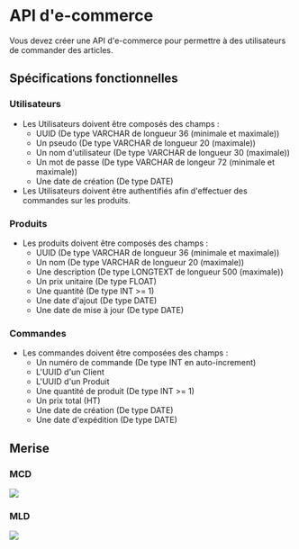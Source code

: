 # API d'e-commerce

Vous devez créer une API d'e-commerce pour permettre à des utilisateurs de commander des articles.

## Spécifications fonctionnelles

### Utilisateurs

- Les Utilisateurs doivent être composés des champs :
  - UUID (De type VARCHAR de longueur 36 (minimale et maximale))
  - Un pseudo (De type VARCHAR de longueur 20 (maximale))
  - Un nom d'utilisateur (De type VARCHAR de longueur 30 (maximale))
  - Un mot de passe (De type VARCHAR de longeur 72 (minimale et maximale))
  - Une date de création (De type DATE)
- Les Utilisateurs doivent être authentifiés afin d'effectuer des commandes sur les produits.

### Produits

- Les produits doivent être composés des champs :
  - UUID (De type VARCHAR de longueur 36 (minimale et maximale))
  - Un nom (De type VARCHAR de longueur 20 (maximale))
  - Une description (De type LONGTEXT de longueur 500 (maximale))
  - Un prix unitaire (De type FLOAT)
  - Une quantité (De type INT >= 1)
  - Une date d'ajout (De type DATE)
  - Une date de mise à jour (De type DATE)

### Commandes

- Les commandes doivent être composées des champs :
  - Un numéro de commande (De type INT en auto-increment)
  - L'UUID d'un Client
  - L'UUID d'un Produit
  - Une quantité de produit (De type INT >= 1)
  - Un prix total (HT)
  - Une date de création (De type DATE)
  - Une date d'expédition (De type DATE)

## Merise

### MCD

![](assets/mcd.png)

### MLD

![](assets/mld.png)